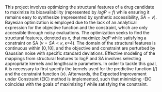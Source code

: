 This project involves optimizing the structural features of a drug candidate to maximize its bioavailability (represented by $logP=f$) while ensuring it remains easy to synthesize (represented by synthetic accessibility, $SA=v$). Bayesian optimization is employed due to the lack of an analytical expression for the objective function and the constraint, which are only accessible through noisy evaluations. The optimization seeks to find the structural features, denoted as $x$, that maximize $logP$ while satisfying a constraint on SA ($v=SA < \kappa$, $\kappa$=4). The domain of the structural features is continuous within $[0, 10]$, and the objective and constraint are perturbed by Gaussian noise with specific standard deviations. Effective modeling of the mappings from structural features to logP and SA involves selecting appropriate kernels and lengthscale parameters. In order to tackle this goal, it is necessary to first specify the kernels used for the predictive function $(f)$ and the constraint function $(v)$. Afterwards, the Expected Improvement under Constraint (EIC) method is implemented, such that minimizing -EIC coincides with the goals of maximizing f while satisfying the constraint. 
